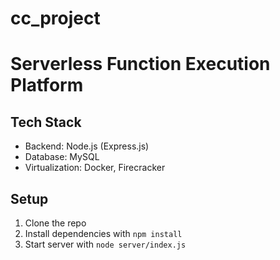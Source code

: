 # cc_project
# Serverless Function Execution Platform

## Tech Stack
- Backend: Node.js (Express.js)
- Database: MySQL
- Virtualization: Docker, Firecracker

## Setup
1. Clone the repo
2. Install dependencies with `npm install`
3. Start server with `node server/index.js`
